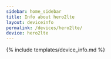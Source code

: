 ```yaml
---
sidebar: home_sidebar
title: Info about hero2lte
layout: deviceinfo
permalink: /devices/hero2lte/
device: hero2lte
---
```

{% include templates/device_info.md %}
